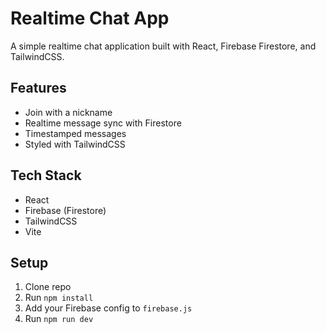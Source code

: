 # Realtime Chat App

A simple realtime chat application built with React, Firebase Firestore, and TailwindCSS.

## Features
- Join with a nickname
- Realtime message sync with Firestore
- Timestamped messages
- Styled with TailwindCSS

## Tech Stack
- React
- Firebase (Firestore)
- TailwindCSS
- Vite

## Setup
1. Clone repo
2. Run `npm install`
3. Add your Firebase config to `firebase.js`
4. Run `npm run dev`
